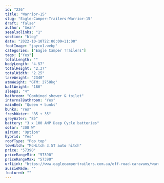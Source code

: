 ```yaml
---
id: "226"
title: "Warrior-15"
slug: "Eagle-Camper-Trailers-Warrior-15"
draft: "false"
author: "Sean"
seealsolinks: "1"
section: "blog"
date: "2022-10-10T22:00:09+11:00"
featImage: "jayco1.webp"
categories: ["Eagle Camper Trailers"]
tags: ["Yes"]
totalLength: ""
bodyLength: "4.57"
totalHeight: "2.37"
totalWidth: "2.25"
tareWeight: "2340"
atmWeight: "GTM: 2750kg"
ballWeight: "180"
sleeps: "4"
bathroom: "Combined shower & toilet"
internalBathroom: "Yes"
mainBed: "Queen + bunks"
bunks: "Yes"
freshWater: "85 + 35"
greyWater: "85"
battery: "3 x 100 AMP Deep Cycle batteries"
solar: "300 W"
airCon: "Option"
hybrid: "Yes"
roofType: "Pop top"
towHitch: "McHitch 3.5T auto hitch"
price: "57390"
priceRangeMin: "57390"
priceRangeMax: "57390"
urlLink: "https://www.eaglecampertrailers.com.au/off-road-caravans/warrior-15-off-road-hybrid-caravan/#c12"
aussieMade: ""
featured: ""
---
```

